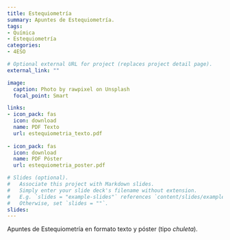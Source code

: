 ```yaml
---
title: Estequiometría
summary: Apuntes de Estequiometría.
tags: 
- Química
- Estequiometría
categories:
- 4ESO

# Optional external URL for project (replaces project detail page).
external_link: ""

image:
  caption: Photo by rawpixel on Unsplash
  focal_point: Smart

links:
- icon_pack: fas
  icon: download
  name: PDF Texto
  url: estequiometria_texto.pdf
  
- icon_pack: fas
  icon: download
  name: PDF Póster
  url: estequiometria_poster.pdf  

# Slides (optional).
#   Associate this project with Markdown slides.
#   Simply enter your slide deck's filename without extension.
#   E.g. `slides = "example-slides"` references `content/slides/example-slides.md`.
#   Otherwise, set `slides = ""`.
slides: 
---
```


Apuntes de Estequiometría en formato texto y póster (tipo _chuleta_).
